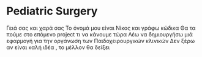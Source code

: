 # Pediatric Surgery
Γειά σας και χαρά σας
Το όνομά μου είναι Νίκος και γράφω κώδικα
Θα τα πούμε στο επόμενο project
τι να κάνουμε τώρα
Λέω να δημιουργήσω μιά εφαρμογή για την οργάνωση των Παιδοχειρουργικών κλινικών
Δεν ξέρω αν είναι καλή ιδέα , το μέλλον θα δείξει
